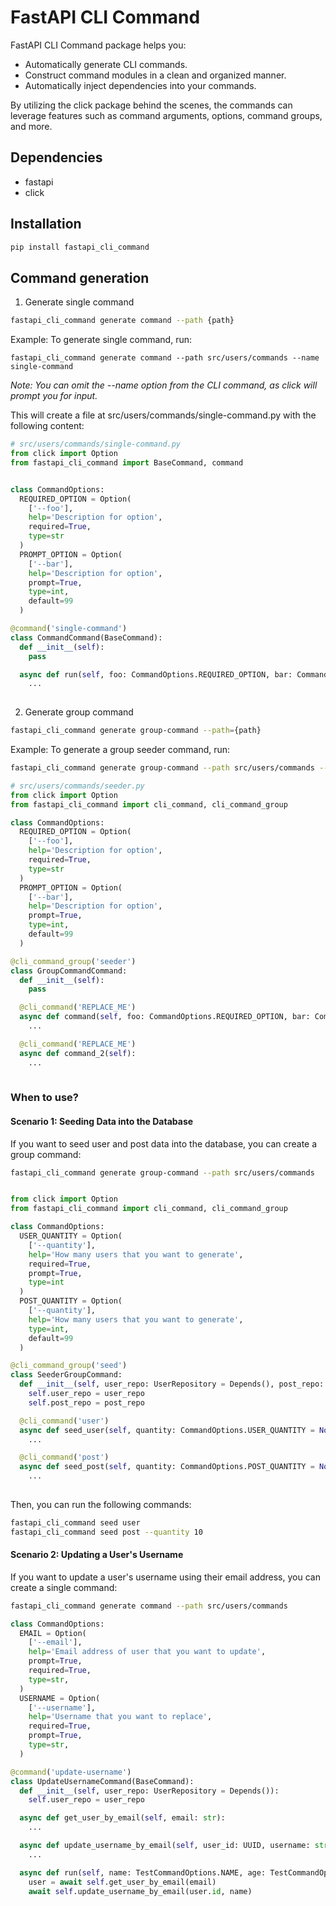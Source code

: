 # FastAPI CLI Command

FastAPI CLI Command package helps you:

- Automatically generate CLI commands.
- Construct command modules in a clean and organized manner.
- Automatically inject dependencies into your commands.

By utilizing the click package behind the scenes, the commands can leverage features such as command arguments, options, command groups, and more.

## Dependencies

- fastapi
- click


## Installation
```bash
pip install fastapi_cli_command
```

## Command generation

1. Generate single command

```bash
fastapi_cli_command generate command --path {path}
```

Example:
To generate single command, run:

```
fastapi_cli_command generate command --path src/users/commands --name single-command
```

*Note: You can omit the --name option from the CLI command, as click will prompt you for input.*

This will create a file at src/users/commands/single-command.py with the following content:

```python
# src/users/commands/single-command.py
from click import Option
from fastapi_cli_command import BaseCommand, command


class CommandOptions:
  REQUIRED_OPTION = Option(
    ['--foo'],
    help='Description for option',
    required=True,
    type=str
  )
  PROMPT_OPTION = Option(
    ['--bar'],
    help='Description for option',
    prompt=True,
    type=int,
    default=99
  )

@command('single-command')
class CommandCommand(BaseCommand):
  def __init__(self):
    pass

  async def run(self, foo: CommandOptions.REQUIRED_OPTION, bar: CommandOptions.PROMPT_OPTION = None):
    ...
    
```

2. Generate group command

```bash
fastapi_cli_command generate group-command --path={path}
```

Example:
To generate a group seeder command, run:

```bash
fastapi_cli_command generate group-command --path src/users/commands --name seeder
```

```python
# src/users/commands/seeder.py
from click import Option
from fastapi_cli_command import cli_command, cli_command_group

class CommandOptions:
  REQUIRED_OPTION = Option(
    ['--foo'],
    help='Description for option',
    required=True,
    type=str
  )
  PROMPT_OPTION = Option(
    ['--bar'],
    help='Description for option',
    prompt=True,
    type=int,
    default=99
  )

@cli_command_group('seeder')
class GroupCommandCommand:
  def __init__(self):
    pass

  @cli_command('REPLACE_ME')
  async def command(self, foo: CommandOptions.REQUIRED_OPTION, bar: CommandOptions.PROMPT_OPTION = None):
    ...

  @cli_command('REPLACE_ME')
  async def command_2(self):
    ...
    
```

### When to use?

#### Scenario 1: Seeding Data into the Database
If you want to seed user and post data into the database, you can create a group command:

```bash
fastapi_cli_command generate group-command --path src/users/commands
```

```python

from click import Option
from fastapi_cli_command import cli_command, cli_command_group

class CommandOptions:
  USER_QUANTITY = Option(
    ['--quantity'],
    help='How many users that you want to generate',
    required=True,
    prompt=True,
    type=int
  )
  POST_QUANTITY = Option(
    ['--quantity'],
    help='How many users that you want to generate',
    type=int,
    default=99
  )

@cli_command_group('seed')
class SeederGroupCommand:
  def __init__(self, user_repo: UserRepository = Depends(), post_repo: PostRepository = Depends()):
    self.user_repo = user_repo
    self.post_repo = post_repo

  @cli_command('user')
  async def seed_user(self, quantity: CommandOptions.USER_QUANTITY = None):
    ...

  @cli_command('post')
  async def seed_post(self, quantity: CommandOptions.POST_QUANTITY = None):
    ...
    
```

Then, you can run the following commands:

```bash
fastapi_cli_command seed user
fastapi_cli_command seed post --quantity 10
```


#### Scenario 2: Updating a User's Username
If you want to update a user's username using their email address, you can create a single command:

```bash
fastapi_cli_command generate command --path src/users/commands
```

```python
class CommandOptions:
  EMAIL = Option(
    ['--email'],
    help='Email address of user that you want to update',
    prompt=True,
    required=True,
    type=str,
  )
  USERNAME = Option(
    ['--username'],
    help='Username that you want to replace',
    required=True,
    prompt=True,
    type=str,
  )

@command('update-username')
class UpdateUsernameCommand(BaseCommand):
  def __init__(self, user_repo: UserRepository = Depends()):
    self.user_repo = user_repo

  async def get_user_by_email(self, email: str):
    ...

  async def update_username_by_email(self, user_id: UUID, username: str):
    ...

  async def run(self, name: TestCommandOptions.NAME, age: TestCommandOptions.AGE = None):
    user = await self.get_user_by_email(email)
    await self.update_username_by_email(user.id, name)

```

